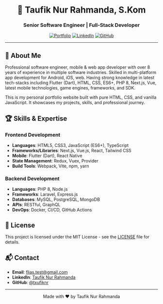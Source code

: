 <div align="center">
  <h1>👋 Taufik Nur Rahmanda, S.Kom</h1>
  <h3>Senior Software Engineer | Full-Stack Developer</h3>
  
  [![Portfolio](https://img.shields.io/badge/🌐-Portfolio-blue?style=for-the-badge&color=4B8BBE)](https://txufiknr.github.io)
  [![LinkedIn](https://img.shields.io/badge/LinkedIn-0077B5?style=for-the-badge&logo=linkedin&logoColor=white)](https://linkedin.com/in/txufiknr)
  [![GitHub](https://img.shields.io/badge/GitHub-100000?style=for-the-badge&logo=github&logoColor=white)](https://github.com/txufiknr)

  ---
</div>

## 🚀 About Me

Professional software engineer, mobile & web app developer with over 8 years of experience in multiple software industries. Skilled in multi-platform app development for Android, iOS, web. Having strong knowledge in latest tech-stacks including Flutter (Dart), HTML, CSS, ES6+, PHP 8, Next.js, Vue, latest mobile technologies, game engines, frameworks, and SDK.

This is my personal portfolio website built with pure HTML, CSS, and vanilla JavaScript. It showcases my projects, skills, and professional journey.

## 🏆 Skills & Expertise

### Frontend Development
- **Languages**: HTML5, CSS3, JavaScript (ES6+), TypeScript
- **Frameworks/Libraries**: Next.js, Vue.js, React, Tailwind CSS
- **Mobile**: Flutter (Dart), React Native
- **State Management**: Redux, Vuex, Provider
- **Build Tools**: Webpack, Vite, npm, yarn

### Backend Development
- **Languages**: PHP 8, Node.js
- **Frameworks**: Laravel, Express.js
- **Databases**: MySQL, PostgreSQL, MongoDB
- **APIs**: RESTful, GraphQL
- **DevOps**: Docker, CI/CD, GitHub Actions

## 📄 License

This project is licensed under the MIT License - see the [LICENSE](LICENSE) file for details.

## 📬 Contact

- **Email**: [flias.test@gmail.com](mailto:flias.test@gmail.com)
- **LinkedIn**: [Taufik Nur Rahmanda](https://www.linkedin.com/in/taufik-nur-rahmanda/)
- **GitHub**: [@txufiknr](https://github.com/txufiknr)

---

<div align="center">
  Made with ❤️ by Taufik Nur Rahmanda
</div>